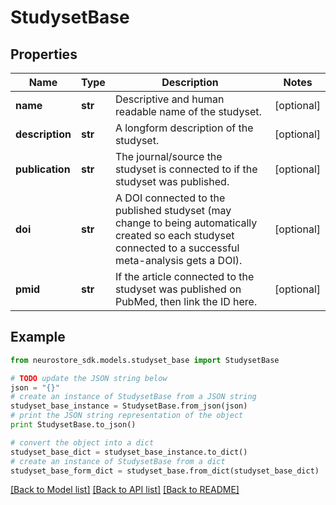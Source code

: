 # StudysetBase


## Properties
Name | Type | Description | Notes
------------ | ------------- | ------------- | -------------
**name** | **str** | Descriptive and human readable name of the studyset. | [optional] 
**description** | **str** | A longform description of the studyset. | [optional] 
**publication** | **str** | The journal/source the studyset is connected to if the studyset was published. | [optional] 
**doi** | **str** | A DOI connected to the published studyset (may change to being automatically created so each studyset connected to a successful meta-analysis gets a DOI). | [optional] 
**pmid** | **str** | If the article connected to the studyset was published on PubMed, then link the ID here. | [optional] 

## Example

```python
from neurostore_sdk.models.studyset_base import StudysetBase

# TODO update the JSON string below
json = "{}"
# create an instance of StudysetBase from a JSON string
studyset_base_instance = StudysetBase.from_json(json)
# print the JSON string representation of the object
print StudysetBase.to_json()

# convert the object into a dict
studyset_base_dict = studyset_base_instance.to_dict()
# create an instance of StudysetBase from a dict
studyset_base_form_dict = studyset_base.from_dict(studyset_base_dict)
```
[[Back to Model list]](../README.md#documentation-for-models) [[Back to API list]](../README.md#documentation-for-api-endpoints) [[Back to README]](../README.md)



